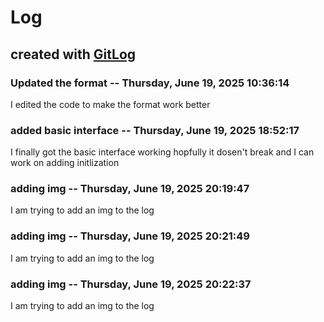 # Log

## created with [GitLog](https://github.com/BoaN235/GitLog)

### Updated the format -- Thursday, June 19, 2025 10:36:14

I edited the code to make the format work better

### added basic interface -- Thursday, June 19, 2025 18:52:17

I finally got the basic interface working hopfully it dosen't break and I can work on adding initlization

### adding img -- Thursday, June 19, 2025 20:19:47

I am trying to add an img to the log


### adding img -- Thursday, June 19, 2025 20:21:49

I am trying to add an img to the log


### adding img -- Thursday, June 19, 2025 20:22:37

I am trying to add an img to the log
